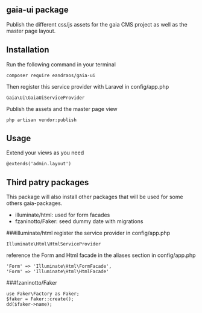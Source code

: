 ## gaia-ui package
Publish the different css/js assets for the gaia CMS project as well as the master page layout.


## Installation
Run the following command in your terminal 
```
composer require eandraos/gaia-ui
```

Then register this service provider with Laravel in config/app.php
```
Gaia\Ui\GaiaUiServiceProvider
```

Publish the assets and the master page view
```
php artisan vendor:publish
```

## Usage
Extend your views as you need 
```
@extends('admin.layout')
```

## Third patry packages
This package will also install other packages that will be used for some others gaia-packages.
* illuminate/html:  used for form facades
* fzaninotto/Faker: seed dummy date with migrations

###illuminate/html
register the service provider in config/app.php
```
Illuminate\Html\HtmlServiceProvider
```

reference the Form and Html facade in the aliases section in config/app.php
```
'Form' => 'Illuminate\Html\FormFacade', 
'Form' => 'Illuminate\Html\HtmlFacade'
```

###fzaninotto/Faker
```
use Faker\Factory as Faker;
$faker = Faker::create();
dd($faker->name);
```

